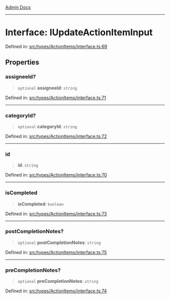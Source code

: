 [Admin Docs](/)

***

# Interface: IUpdateActionItemInput

Defined in: [src/types/ActionItems/interface.ts:69](https://github.com/PalisadoesFoundation/talawa-admin/blob/main/src/types/ActionItems/interface.ts#L69)

## Properties

### assigneeId?

> `optional` **assigneeId**: `string`

Defined in: [src/types/ActionItems/interface.ts:71](https://github.com/PalisadoesFoundation/talawa-admin/blob/main/src/types/ActionItems/interface.ts#L71)

***

### categoryId?

> `optional` **categoryId**: `string`

Defined in: [src/types/ActionItems/interface.ts:72](https://github.com/PalisadoesFoundation/talawa-admin/blob/main/src/types/ActionItems/interface.ts#L72)

***

### id

> **id**: `string`

Defined in: [src/types/ActionItems/interface.ts:70](https://github.com/PalisadoesFoundation/talawa-admin/blob/main/src/types/ActionItems/interface.ts#L70)

***

### isCompleted

> **isCompleted**: `boolean`

Defined in: [src/types/ActionItems/interface.ts:73](https://github.com/PalisadoesFoundation/talawa-admin/blob/main/src/types/ActionItems/interface.ts#L73)

***

### postCompletionNotes?

> `optional` **postCompletionNotes**: `string`

Defined in: [src/types/ActionItems/interface.ts:75](https://github.com/PalisadoesFoundation/talawa-admin/blob/main/src/types/ActionItems/interface.ts#L75)

***

### preCompletionNotes?

> `optional` **preCompletionNotes**: `string`

Defined in: [src/types/ActionItems/interface.ts:74](https://github.com/PalisadoesFoundation/talawa-admin/blob/main/src/types/ActionItems/interface.ts#L74)

